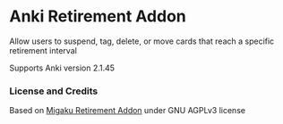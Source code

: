 # Anki Retirement Addon 

Allow users to suspend, tag, delete, or move cards that reach a specific retirement interval

Supports Anki version 2.1.45

### License and Credits

Based on [Migaku Retirement Addon](https://ankiweb.net/shared/info/1666520655) under GNU AGPLv3 license
